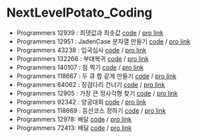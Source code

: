 # NextLevelPotato_Coding

* Programmers 12939 : 최댓값과 최솟값 [code](20221205.py) / [pro link](https://school.programmers.co.kr/learn/courses/30/lessons/12939)
* Programmers 12951 : JadenCase 문자열 만들기 [code](20221206.py) / [pro link](https://school.programmers.co.kr/learn/courses/30/lessons/12951)
* Programmers 43238 : 입국심사 [code](20221207.py) / [pro link](https://school.programmers.co.kr/learn/courses/30/lessons/43238)
* Programmers 132266 : 부대복귀 [code](20221208.py) / [pro link](https://school.programmers.co.kr/learn/courses/30/lessons/132266)
* Programmers 140107 : 점 찍기 [code](20221209.py) / [pro link](https://school.programmers.co.kr/learn/courses/30/lessons/140107)
* Programmers 118667 : 두 큐 합 같게 만들기 [code](20221212.py) / [pro link](https://school.programmers.co.kr/learn/courses/30/lessons/118667)
* Programmers 64062 : 징검다리 건너기 [code](20221213.py) / [pro link](https://school.programmers.co.kr/learn/courses/30/lessons/64062)
* Programmers 12905 : 가장 큰 정사각형 찾기 [code](20221214.py) / [pro link](https://school.programmers.co.kr/learn/courses/30/lessons/12905)
* Programmers 92342 : 양궁대회 [code](20221215.py) / [pro link](https://school.programmers.co.kr/learn/courses/30/lessons/92342)
* Programmers 118669 : 등산코스 정하기 [code](20221216.py) / [pro link](https://school.programmers.co.kr/learn/courses/30/lessons/118669)
* Programmers 12978: 배달 [code](20221220.py) / [pro link](https://school.programmers.co.kr/learn/courses/30/lessons/12978)
* Programmers 72413: 배달 [code](20221222.py) / [pro link](https://school.programmers.co.kr/learn/courses/30/lessons/72413)
